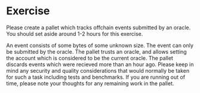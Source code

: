 # Exercise

Please create a pallet which tracks offchain events submitted by an oracle. You should set aside around 1-2 hours for this exercise.

An event consists of some bytes of some unknown size. The event can only be submitted by the oracle.
The pallet trusts an oracle, and allows setting the account which is considered to be the current oracle.
The pallet discards events which were recieved more than an hour ago.
Please keep in mind any security and quality considerations that would normally be taken for such a task including tests and benchmarks. If you are running out of time, please note your thoughts for any remaining work in the pallet.
